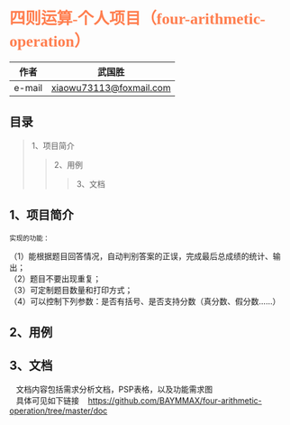 <font color =#FF7F50 face="黑体">四则运算-个人项目（four-arithmetic-operation）</font>
=====

作者 | 武国胜
------------ | -------------
e-mail | xiaowu73113@foxmail.com

目录
-------
>1、项目简介
>>2、用例
>>>3、文档

1、项目简介
-------
    实现的功能：
   （1）能根据题目回答情况，自动判别答案的正误，完成最后总成绩的统计、输出；<br>
   （2）题目不要出现重复；<br>
   （3）可定制题目数量和打印方式；<br>
   （4）可以控制下列参数：是否有括号、是否支持分数（真分数、假分数......）<br>

2、用例
--------

3、文档
--------
    文档内容包括需求分析文档，PSP表格，以及功能需求图<br>
    具体可见如下链接
    https://github.com/BAYMMAX/four-arithmetic-operation/tree/master/doc
